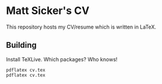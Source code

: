# Matt Sicker's CV

This repository hosts my CV/resume which is written in LaTeX.

## Building

Install TeXLive. Which packages? Who knows!

    pdflatex cv.tex
    pdflatex cv.tex
